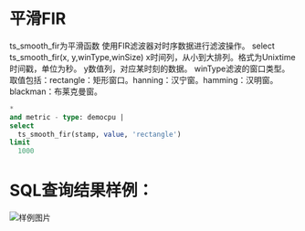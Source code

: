 # 平滑FIR

ts_smooth_fir为平滑函数
使用FIR滤波器对时序数据进行滤波操作。
select ts_smooth_fir(x, y,winType,winSize)
x时间列，从小到大排列。格式为Unixtime时间戳，单位为秒。
y数值列，对应某时刻的数据。
winType滤波的窗口类型。取值包括：rectangle：矩形窗口。hanning：汉宁窗。hamming：汉明窗。blackman：布莱克曼窗。



```SQL
*
and metric - type: democpu |
select
  ts_smooth_fir(stamp, value, 'rectangle')
limit
  1000
```

# SQL查询结果样例：

![样例图片](http://slsconsole.oss-cn-hangzhou.aliyuncs.com/sql_sample/1%E5%B9%B3%E6%BB%91FIR.jpg)